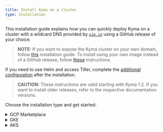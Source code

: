 ```yaml
---
title: Install Kyma on a cluster
type: Installation
---
```


This installation guide explains how you can quickly deploy Kyma on a cluster with a wildcard DNS provided by [`xip.io`](http://xip.io) using a GitHub release of your choice.

>**NOTE:** If you want to expose the Kyma cluster on your own domain, follow [this](#installation-use-your-own-domain) installation guide. To install using your own image instead of a GitHub release, follow [these](#installation-use-your-own-kyma-installer-image) instructions.

If you need to use Helm and access Tiller, complete the [additional configuration](#installation-use-helm) after the installation.

>**CAUTION:** These instructions are valid starting with Kyma 1.2. If you want to install older releases, refer to the respective documentation versions.

Choose the installation type and get started:

<div tabs name="provider-installation">
  <details>
  <summary>
  GCP Marketplace
  </summary>

1. Access the [Google Cloud Platform (GCP) Marketplace](https://console.cloud.google.com/marketplace).

2. Search for Kyma in the search box on the GCP Marketplace page. Open **project Kyma** and click **CONFIGURE**.

3. When the pop-up box appears, select you project from the available list and confirm your choice.

4. To create a Kubernetes cluster for your Kyma installation, select a cluster zone from the drop-down menu and click **Create cluster**. Wait for a few minutes for the Kubernetes cluster to deploy.

5. Leave the default values or adjust these settings:

  | Field   |      Default value     |
  |----------|-------------|
  | **Namespace** | `default` |
  | **App instance name** | `kyma-1` |
  | **Cluster Admin Service Account** | `Create a new service account` |

6. Accept the GCP Marketplace Terms of Service to continue.

7. Click the **Deploy** button for the Kyma installation to start.

> **NOTE:** The installation can take several minutes to complete.

7. Once you become redirected to the **Applications** page under **Kubernetes Engine** in the GCP Console, you get the installation status details. Check the installation status. If it is green, follow the steps in **INFO PANEL** under the **Next steps** section to import the self-signed TLS certificate to your keychain.

9. Access the cluster using the link and login details provided in the **Kyma info** section on the application details page.

> **TIP:** You can also watch [this](https://www.youtube.com/watch?v=hxVhQqI1B5A) video to see how to install Kyma on Google Kubernetes Engine through Marketplace.

  </details>
  <details>
  <summary>
  GKE
  </summary>

Install Kyma on a [Google Kubernetes Engine](https://cloud.google.com/kubernetes-engine/) (GKE) cluster.

## Prerequisites

- [Google Cloud Platform](https://console.cloud.google.com/) (GCP) project with Kubernetes Engine API enabled
- [kubectl](https://kubernetes.io/docs/tasks/tools/install-kubectl/) 1.12.0
- [gcloud](https://cloud.google.com/sdk/gcloud/)
- [wget](https://www.gnu.org/software/wget/)

## Choose the release to install

1. Go to [this](https://github.com/kyma-project/kyma/releases/) page and choose the release you want to install.

2. Export the release version as an environment variable. Run:
    ```
    export KYMA_VERSION={KYMA_RELEASE_VERSION}
    ```

## Prepare the GKE cluster

1. Select a name for your cluster. Export the cluster name, the name of your GCP project, and the zone you want to deploy to as environment variables. Run:
    ```
    export CLUSTER_NAME={CLUSTER_NAME_YOU_WANT}
    export GCP_PROJECT={YOUR_GCP_PROJECT}
    export GCP_ZONE={GCP_ZONE_TO_DEPLOY_TO}
    ```

2. Create a cluster in the zone defined in the previous step. Run:
    ```
    gcloud container --project "$GCP_PROJECT" clusters \
    create "$CLUSTER_NAME" --zone "$GCP_ZONE" \
    --cluster-version "1.12" --machine-type "n1-standard-4" \
    --addons HorizontalPodAutoscaling,HttpLoadBalancing
    ```

3. Configure kubectl to use your new cluster. Run:
    ```
    gcloud container clusters get-credentials $CLUSTER_NAME --zone $GCP_ZONE --project $GCP_PROJECT
    ```

4. Add your account as the cluster administrator:
    ```
    kubectl create clusterrolebinding cluster-admin-binding --clusterrole=cluster-admin --user=$(gcloud config get-value account)
    ```

5. Install Tiller on your GKE cluster. Run:

    ```
    kubectl apply -f https://raw.githubusercontent.com/kyma-project/kyma/$KYMA_VERSION/installation/resources/tiller.yaml
    ```

## Install Kyma

1. Deploy Kyma. Run:
        ```
        kubectl apply -f https://github.com/kyma-project/kyma/releases/download/$KYMA_VERSION/kyma-installer-cluster.yaml
        ```

2. Check if the Pods of Tiller and the Kyma Installer are running:
        ```
        kubectl get pods --all-namespaces
        ```

3. To watch the installation progress, run:
        ```
        while true; do \
          kubectl -n default get installation/kyma-installation -o jsonpath="{'Status: '}{.status.state}{', description: '}{.status.description}"; echo; \
          sleep 5; \
        done
        ```

After the installation process is finished, the `Status: Installed, description: Kyma installed` message appears.
    If you receive an error, fetch the Installer logs using this command:
    ```
    kubectl -n kyma-installer logs -l 'name=kyma-installer'
    ```

## Post-installation steps

### Add the xip.io self-signed certificate to your OS trusted certificates

    After the installation, add the custom Kyma [`xip.io`](http://xip.io/) self-signed certificate to the trusted certificates of your OS. For MacOS, run:
    ```
    tmpfile=$(mktemp /tmp/temp-cert.XXXXXX) \
    && kubectl get configmap net-global-overrides -n kyma-installer -o jsonpath='{.data.global\.ingress\.tlsCrt}' | base64 --decode > $tmpfile \
    && sudo security add-trusted-cert -d -r trustRoot -k /Library/Keychains/System.keychain $tmpfile \
    && rm $tmpfile
    ```

### Access the cluster

1. To get the address of the cluster's Console, check the host of the Console's virtual service. The name of the host of this virtual service corresponds to the Console URL. To get the virtual service host, run:
        ```
        kubectl get virtualservice core-console -n kyma-system -o jsonpath='{ .spec.hosts[0] }'
        ```

2. Access your cluster under this address:
        ```
        https://{VIRTUAL_SERVICE_HOST}
        ```

3. To log in to your cluster's Console UI, use the default `admin` static user. Click **Login with Email** and sign in with the **admin@kyma.cx** email address. Use the password contained in the `admin-user` Secret located in the `kyma-system` Namespace. To get the password, run:
        ```
        kubectl get secret admin-user -n kyma-system -o jsonpath="{.data.password}" | base64 --decode
        ```

  </details>
  <details>
  <summary>
  AKS
  </summary>


Install Kyma on an [Azure Kubernetes Service](https://azure.microsoft.com/services/kubernetes-service/) (AKS) cluster.

## Prerequisites

- [Microsoft Azure](https://azure.microsoft.com)
- [Kubernetes](https://kubernetes.io/) 1.12 or higher
- Tiller 2.10.0 or higher
- [Docker](https://www.docker.com/)
- [Docker Hub](https://hub.docker.com/) account
- [az](https://docs.microsoft.com/en-us/cli/azure/install-azure-cli)


## Choose the release to install

1. Go to [this](https://github.com/kyma-project/kyma/releases/) page and choose the release you want to install.

2. Export the release version as an environment variable. Run:
    ```
    export KYMA_VERSION={KYMA_RELEASE_VERSION}
    ```

## Prepare the AKS cluster

1. Select a name for your cluster. Set the cluster name, the resource group and region as environment variables. Run:
  ```
  export RS_GROUP={YOUR_RESOURCE_GROUP_NAME}
  export CLUSTER_NAME={YOUR_CLUSTER_NAME}
  export REGION={YOUR_REGION} #westeurope
  ```

2. Create a resource group that will contain all your resources:
   ```
   az group create --name $RS_GROUP --location $REGION
   ```

3. Create an AKS cluster. Run:
    ```
    az aks create \
      --resource-group $RS_GROUP \
      --name $CLUSTER_NAME \
      --node-vm-size "Standard_DS2_v2" \
      --kubernetes-version 1.10.9 \
      --enable-addons "monitoring,http_application_routing" \
      --generate-ssh-keys
    ```

4. To configure kubectl to use your new cluster, run:
    ```
    az aks get-credentials --resource-group $RS_GROUP --name $CLUSTER_NAME
    ```

5. Install Tiller and add additional privileges to be able to access readiness probes endpoints on your AKS cluster.

    * Installation from release
    ```
    kubectl apply -f https://raw.githubusercontent.com/kyma-project/kyma/$KYMA_RELEASE_VERSION/installation/resources/tiller.yaml
    kubectl apply -f https://raw.githubusercontent.com/kyma-project/kyma/$KYMA_RELEASE_VERSION/installation/resources/azure-crb-for-healthz.yaml
    ```
    * If you install Kyma from sources, check out [kyma-project](https://github.com/kyma-project/kyma) and enter the root folder. Run:
    ```
    kubectl apply -f installation/resources/tiller.yaml
    kubectl apply -f installation/resources/azure-crb-for-healthz.yaml
    ```
6. Install custom installation overrides for AKS. Run:
    ```
    kubectl create namespace kyma-installer \
    && kubectl create configmap aks-overrides -n kyma-installer --from-literal=global.proxy.excludeIPRanges=10.0.0.1 \
    && kubectl label configmap aks-overrides -n kyma-installer installer=overrides component=istio
    ```

    >**TIP:** An example config map is available [here](./assets/aks-overrides.yaml)

## Install Kyma

1. Deploy Kyma. Run:
        ```
        kubectl apply -f https://github.com/kyma-project/kyma/releases/download/$KYMA_VERSION/kyma-installer-cluster.yaml
        ```

2. Check if the Pods of Tiller and the Kyma Installer are running:
        ```
        kubectl get pods --all-namespaces
        ```

3. To watch the installation progress, run:
        ```
        while true; do \
          kubectl -n default get installation/kyma-installation -o jsonpath="{'Status: '}{.status.state}{', description: '}{.status.description}"; echo; \
          sleep 5; \
        done
        ```

After the installation process is finished, the `Status: Installed, description: Kyma installed` message appears.
    If you receive an error, fetch the Installer logs using this command:
    ```
    kubectl -n kyma-installer logs -l 'name=kyma-installer'
    ```

## Post-installation steps

### Add the xip.io self-signed certificate to your OS trusted certificates

After the installation, add the custom Kyma [`xip.io`](http://xip.io/) self-signed certificate to the trusted certificates of your OS. For MacOS, run:
    ```
    tmpfile=$(mktemp /tmp/temp-cert.XXXXXX) \
    && kubectl get configmap net-global-overrides -n kyma-installer -o jsonpath='{.data.global\.ingress\.tlsCrt}' | base64 --decode > $tmpfile \
    && sudo security add-trusted-cert -d -r trustRoot -k /Library/Keychains/System.keychain $tmpfile \
    && rm $tmpfile
    ```

### Access the cluster

1. To get the address of the cluster's Console, check the host of the Console's virtual service. The name of the host of this virtual service corresponds to the Console URL. To get the virtual service host, run:
        ```
        kubectl get virtualservice core-console -n kyma-system -o jsonpath='{ .spec.hosts[0] }'
        ```

2. Access your cluster under this address:
        ```
        https://{VIRTUAL_SERVICE_HOST}
        ```

3. To log in to your cluster's Console UI, use the default `admin` static user. Click **Login with Email** and sign in with the **admin@kyma.cx** email address. Use the password contained in the `admin-user` Secret located in the `kyma-system` Namespace. To get the password, run:
        ```
        kubectl get secret admin-user -n kyma-system -o jsonpath="{.data.password}" | base64 --decode
        ```


  </details>
</div>
